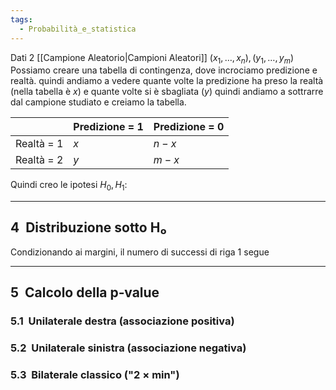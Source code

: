 ```yaml
---
tags:
  - Probabilità_e_statistica
---
```


Dati 2 [[Campione Aleatorio|Campioni Aleatori]] $(x_{1},\dots,x_{n}),(y_{1},\dots,y_{m})$
Possiamo creare una tabella di contingenza, dove incrociamo predizione e realtà. quindi andiamo a vedere quante volte la predizione ha preso la realtà (nella tabella è $x$) e quante volte si è sbagliata ($y$)
quindi andiamo a sottrarre dal campione studiato e creiamo la tabella.

|            | Predizione = 1 | Predizione = 0 |
| ---------- | -------------- | -------------- |
| Realtà = 1 | $x$            | $n-x$          |
| Realtà = 2 | $y$            | $m-x$          |

Quindi creo le ipotesi $H_{0},H_{1}$:

        

---

## 4  Distribuzione sotto H₀

Condizionando ai margini, il numero di successi di riga 1 segue

---

## 5  Calcolo della p‑value

### 5.1  Unilaterale destra (associazione positiva)

### 5.2  Unilaterale sinistra (associazione negativa)

### 5.3  Bilaterale classico ("2 × min")

    
